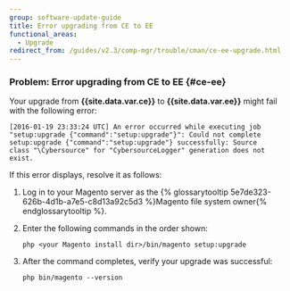 ```yaml
---
group: software-update-guide
title: Error upgrading from CE to EE
functional_areas:
  - Upgrade
redirect_from: /guides/v2.3/comp-mgr/trouble/cman/ce-ee-upgrade.html
---
```


### Problem: Error upgrading from CE to EE {#ce-ee}

Your upgrade from **{{site.data.var.ce}}** to **{{site.data.var.ee}}** might fail with the following error:

```
[2016-01-19 23:33:24 UTC] An error occurred while executing job 
"setup:upgrade {"command":"setup:upgrade"}": Could not complete 
setup:upgrade {"command":"setup:upgrade"} successfully: Source 
class "\Cybersource" for "CybersourceLogger" generation does not exist.
```

If this error displays, resolve it as follows:

1. Log in to your Magento server as the {% glossarytooltip 5e7de323-626b-4d1b-a7e5-c8d13a92c5d3 %}Magento file system owner{% endglossarytooltip %}.
2. Enter the following commands in the order shown:

   ```
   php <your Magento install dir>/bin/magento setup:upgrade
   ```

3. After the command completes, verify your upgrade was successful:

   ```
   php bin/magento --version
   ```

